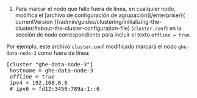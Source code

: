 1. Para marcar el nodo que falló fuera de línea, en cualquier nodo, modifica el [archivo de configuración de agrupación](/enterprise/{{ currentVersion }}/admin/guides/clustering/initializing-the-cluster/#about-the-cluster-configuration-file) (`cluster.conf`) en la sección de nodo correspondiente para incluir el texto `offline = true`.

  Por ejemplo, este archivo `cluster.conf` modificado marcará el nodo `ghe-data-node-3` como fuera de línea:

   
   <pre>[cluster "ghe-data-node-3"]
 hostname = ghe-data-node-3
 <em>offline = true</em>
 ipv4 = 192.168.0.6
 # ipv6 = fd12:3456:789a:1::6
 </pre>
